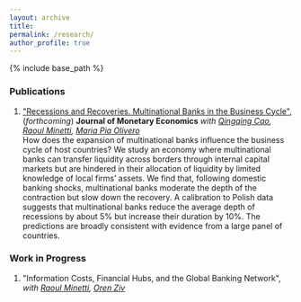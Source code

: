 ```yaml
---
layout: archive
title: 
permalink: /research/
author_profile: true
---
```


{% include base_path %}

### Publications

  1. <a href="https://www.sciencedirect.com/science/article/abs/pii/S0304393220300015" target="_blank"> "Recessions and Recoveries. Multinational Banks in the Business Cycle"</a>, (*forthcoming*) **Journal of Monetary Economics** *with <a href="https://qingqingcao.weebly.com/" target="_blank">Qingqing Cao</a>, <a href="https://raoulminetti.weebly.com/" target="_blank">Raoul Minetti</a>, <a href="https://www.lebow.drexel.edu/people/mariaolivero" target="_blank">Maria Pia Olivero</a>* <br>
How does the expansion of multinational banks influence the business cycle of host countries? We study an economy where multinational banks can transfer liquidity across borders through internal capital markets but are hindered in their allocation of liquidity by limited knowledge of local firms’ assets. We find that, following domestic banking shocks, multinational banks moderate the depth of the contraction but slow down the recovery. A calibration to Polish data suggests that multinational banks reduce the average depth of recessions by about 5% but increase their duration by 10%. The predictions are broadly consistent with evidence from a large panel of countries.

### Work in Progress

  1. "Information Costs, Financial Hubs, and the Global Banking Network",  
*with <a href="https://raoulminetti.weebly.com/" target="_blank">Raoul Minetti</a>, <a href="https://orenziv.org/" target="_blank">Oren Ziv</a>*


